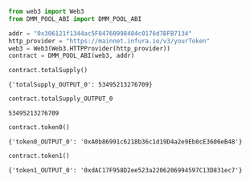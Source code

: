 

```python
from web3 import Web3
from DMM_POOL_ABI import DMM_POOL_ABI
```


```python
addr = "0x306121f1344ac5F84760998484c0176d7BFB7134"
http_provider = "https://mainnet.infura.io/v3/yourToken"
web3 = Web3(Web3.HTTPProvider(http_provider))
contract = DMM_POOL_ABI(web3, addr)
```


```python
contract.totalSupply()
```




    {'totalSupply_OUTPUT_0': 53495213276709}




```python
contract.totalSupply_OUTPUT_0
```




    53495213276709




```python
contract.token0()
```




    {'token0_OUTPUT_0': '0xA0b86991c6218b36c1d19D4a2e9Eb0cE3606eB48'}




```python
contract.token1()
```




    {'token1_OUTPUT_0': '0xdAC17F958D2ee523a2206206994597C13D831ec7'}


